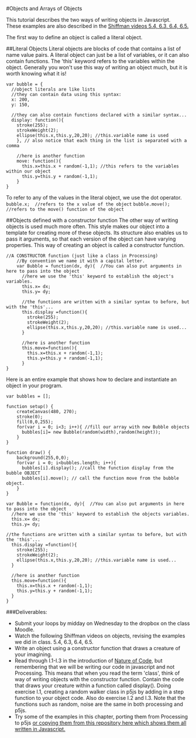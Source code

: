 #Objects and Arrays of Objects

This tutorial describes the two ways of writing objects in Javascript.  
These examples are also described in the [Shiffman videos 5.4, 6.3, 6.4, 6.5.](https://www.youtube.com/playlist?list=PLRqwX-V7Uu6Zy51Q-x9tMWIv9cueOFTFA)

The first way to define an object is called a literal object.

##Literal Objects
Literal objects are blocks of code that contains a list of name value pairs. A literal object can just be a list of variables, or it can also contain functions. The 'this' keyword refers to the variables within the object. Generally you won't use this way of writing an object much, but it is worth knowing what it is!

```
var bubble = {  
  //object literals are like lists  
  //they can contain data using this syntax:  
  x: 200,  
  y: 150,  

  //they can also contain functions declared with a similar syntax...  
  display: function(){
    stroke(255);  
    strokeWeight(2);  
    ellipse(this.x,this.y,20,20); //this.variable name is used
    }, // also notice that each thing in the list is separated with a comma

    //here is another function
    move: function(){
      this.x=this.x + random(-1,1); //this refers to the variables within our object
      this.y=this.y + random(-1,1);
    }
}
```

To refer to any of the values in the literal object, we use the dot operator.
```bubble.x;  //refers to the x value of the object```
```bubble.move();  //refers to the move() function of the object```

##Objects defined with a constructor function
The other way of writing objects is used much more often. This style makes our object into a template for creating more of these objects. Its structure also enables us to pass it arguments, so that each version of the object can have varying properties.
This way of creating an object is called a constructor function.

```
//A CONSTRUCTOR function (just like a class in Processing)
    //By convention we name it with a capital letter.
    var Bubble = function(dx, dy){  //You can also put arguments in here to pass into the object
      //here we use the 'this' keyword to establish the object's variables.
      this.x= dx;
      this.y= dy;

      //the functions are written with a similar syntax to before, but with the 'this'...
      this.display =function(){
        stroke(255);
        strokeWeight(2);
        ellipse(this.x,this.y,20,20); //this.variable name is used...
      }

      //here is another function
      this.move=function(){
        this.x=this.x + random(-1,1);
        this.y=this.y + random(-1,1);
      }
}
```

Here is an entire example that shows how to declare and instantiate an object in your program.
```
var bubbles = [];

function setup() {
    createCanvas(480, 270);
    stroke(0);
    fill(0,0,255);  
    for(var i = 0; i<3; i++){ //fill our array with new Bubble objects
      bubbles[i]= new Bubble(random(width),random(height));
    }
}

function draw() {
    background(255,0,0);
    for(var i = 0; i<bubbles.length; i++){
      bubbles[i].display(); //call the function display from the bubble OBJECT
      bubbles[i].move(); // call the function move from the bubble object.
    }
}

var Bubble = function(dx, dy){  //You can also put arguments in here to pass into the object
  //here we use the 'this' keyword to establish the objects variables.
  this.x= dx;
  this.y= dy;

//the functions are written with a similar syntax to before, but with the 'this'...
  this.display =function(){
    stroke(255);
    strokeWeight(2);
    ellipse(this.x,this.y,20,20); //this.variable name is used...
  }

  //here is another function
  this.move=function(){
    this.x=this.x + random(-1,1);
    this.y=this.y + random(-1,1);
  }
}
```



###Deliverables:
* Submit your loops by midday on Wednesday to the dropbox on the class Moodle.
* Watch the following Shiffman videos on objects, revising the examples we did in class. 5.4, 6.3, 6.4, 6.5.
* Write an object using a constructor function that draws a creature of your imagining.
* Read through I.1-I.3 in the introduction of [Nature of Code](http://natureofcode.com/), but remembering that we will be writing our code in javascript and not Processing. This means that when you read the term 'class', think of way of writing objects with the constructor function. Contain the code that draws your creature within a function called display(). Doing exercise I.1, creating a random walker class in p5js by adding in a step function to your object code. Also do exercise I.2 and I.3. Note that the functions such as random, noise are the same in both processing and p5js.
* Try some of the examples in this chapter, porting them from Processing to p5js [or copying them from this repository here which shows them all written in Javascript. ](https://github.com/shiffman/The-Nature-of-Code-Examples-p5.js)
